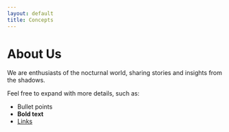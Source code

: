```yaml
---
layout: default
title: Concepts
---
```


# About Us

We are enthusiasts of the nocturnal world, sharing stories and insights from the shadows.

Feel free to expand with more details, such as:

- Bullet points
- **Bold text**
- [Links](https://example.com)